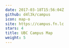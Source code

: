 ```yaml
---
date: 2017-03-18T15:56:04Z
github: d4l3k/campus
icon: map-o
site: https://campus.fn.lc
stars: 4
title: UBC Campus Map
weight: 5
---
```

